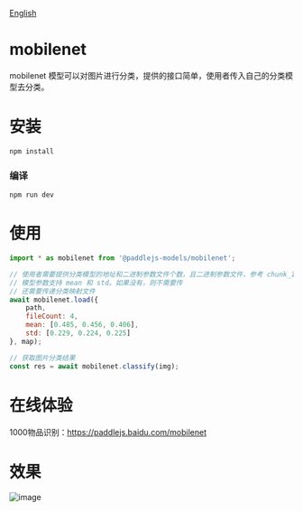 [English](./README.md)

# mobilenet

mobilenet 模型可以对图片进行分类，提供的接口简单，使用者传入自己的分类模型去分类。

# 安装
```
npm install
```

### 编译
```
npm run dev
```

# 使用

```js
import * as mobilenet from '@paddlejs-models/mobilenet';

// 使用者需要提供分类模型的地址和二进制参数文件个数，且二进制参数文件，参考 chunk_1.dat、chunk_2.dat，...
// 模型参数支持 mean 和 std。如果没有，则不需要传
// 还需要传递分类映射文件
await mobilenet.load({
    path,
    fileCount: 4,
    mean: [0.485, 0.456, 0.406],
    std: [0.229, 0.224, 0.225]
}, map);

// 获取图片分类结果
const res = await mobilenet.classify(img);

```
# 在线体验

1000物品识别：https://paddlejs.baidu.com/mobilenet

# 效果
<img alt="image" src="https://user-images.githubusercontent.com/43414102/156393394-ab1c9e4d-2960-4fcd-ba22-2072fa9b0e9d.png">
